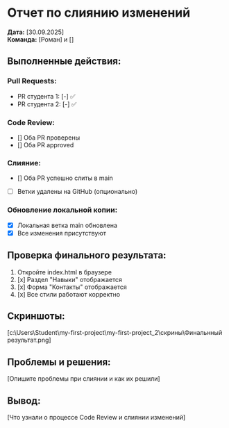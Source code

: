 # Отчет по слиянию изменений

**Дата:** [30.09.2025]  
**Команда:** [Роман] и []

## Выполненные действия:

### Pull Requests:
- PR студента 1: [-] ✅
- PR студента 2: [-] ✅

### Code Review:
- [] Оба PR проверены
- [] Оба PR approved

### Слияние:
- [] Оба PR успешно слиты в main
- [ ] Ветки удалены на GitHub (опционально)

### Обновление локальной копии:
- [x] Локальная ветка main обновлена
- [x] Все изменения присутствуют

## Проверка финального результата:
1. Откройте index.html в браузере
2. [x] Раздел "Навыки" отображается
3. [x] Форма "Контакты" отображается
4. [x] Все стили работают корректно

## Скриншоты:
[c:\Users\Student\my-first-project\my-first-project_2\скрины\Финальнный результат.png]

## Проблемы и решения:
[Опишите проблемы при слиянии и как их решили]

## Вывод:
[Что узнали о процессе Code Review и слиянии изменений]


